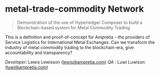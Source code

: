 # metal-trade-commodity Network

> Demonstration of the use of Hyperledger Composer to build a Blockchain-based system for Metal Commodity Trading

This is a definition and proof-of-concept for Ampretia - *the* providers of  Service Logistics for International Metal Exchanges.
Can we transform the industry of metal commodity trading to the blockchain-era, give accountability and transparency?

*Developer*: Lewis Lewisson (lewis@ampretia.com)
*QA* : Luwi Luwison (luwi@ampretia.com)

